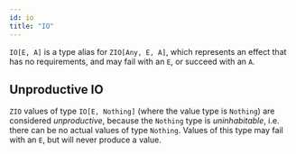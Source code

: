 ```yaml
---
id: io
title: "IO"
---
```


`IO[E, A]` is a type alias for `ZIO[Any, E, A]`, which represents an effect that has no requirements, and may fail with an `E`, or succeed with an `A`.

## Unproductive IO

`ZIO` values of type `IO[E, Nothing]` (where the value type is `Nothing`) are considered _unproductive_,
because the `Nothing` type is _uninhabitable_, i.e. there can be no actual values of type `Nothing`. Values of this type may fail with an `E`, but will never produce a value.
